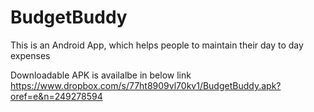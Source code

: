 # BudgetBuddy

This is an Android App, which helps people to maintain their day to day expenses

Downloadable APK is availalbe in below link
https://www.dropbox.com/s/77ht8909vl70kv1/BudgetBuddy.apk?oref=e&n=249278594
